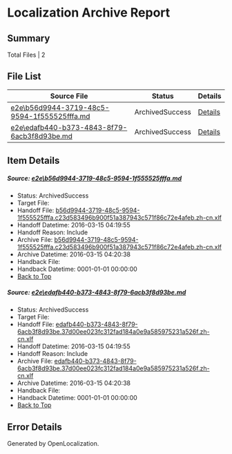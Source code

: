 # <a name='report-top'></a> Localization Archive Report

## Summary
 Total Files | 2

## File List
 Source File | Status | Details 
 ----------- | ------ | ------- 
 [e2e\b56d9944-3719-48c5-9594-1f555525fffa.md](https://github.com/OpenLocalizationTest/oltest/blob/37d68cd6fef5ab031639b2dada077ecb8bdf3cd0/e2e/b56d9944-3719-48c5-9594-1f555525fffa.md) | ArchivedSuccess | [Details](#6748b47c88f56a4de3771885a6587eafaabcb7fe9)
 [e2e\edafb440-b373-4843-8f79-6acb3f8d93be.md](https://github.com/OpenLocalizationTest/oltest/blob/37d68cd6fef5ab031639b2dada077ecb8bdf3cd0/e2e/edafb440-b373-4843-8f79-6acb3f8d93be.md) | ArchivedSuccess | [Details](#5b3b5f7fb7ee67bc74ba516eb31245f2b42c243b10)

## Item Details
##### <a name='6748b47c88f56a4de3771885a6587eafaabcb7fe9'></a> Source: [e2e\b56d9944-3719-48c5-9594-1f555525fffa.md](https://github.com/OpenLocalizationTest/oltest/blob/37d68cd6fef5ab031639b2dada077ecb8bdf3cd0/e2e/b56d9944-3719-48c5-9594-1f555525fffa.md)
* Status: ArchivedSuccess
* Target File: 
* Handoff File: [b56d9944-3719-48c5-9594-1f555525fffa.c23d583496b900f51a387943c571f86c72e4afeb.zh-cn.xlf](https://github.com/OpenLocalizationTestOrg/olhandoff/blob/45ee50208d1bc564f2fdae7225842a04ce534634/ol-handoff/OpenLocalizationTestOrg/oltest.zh-cn/yuwzho/b56d9944-3719-48c5-9594-1f555525fffa.c23d583496b900f51a387943c571f86c72e4afeb.zh-cn.xlf)
* Handoff Datetime: 2016-03-15 04:19:55
* Handoff Reason: Include
* Archive File: [b56d9944-3719-48c5-9594-1f555525fffa.c23d583496b900f51a387943c571f86c72e4afeb.zh-cn.xlf](https://github.com/OpenLocalizationTestOrg/olhandoff/blob/7ab9f8c75dd5ff2d14099c999185096169377bc2/ol-handoff/OpenLocalizationTestOrg/oltest.zh-cn/yuwzho/archive/b56d9944-3719-48c5-9594-1f555525fffa.c23d583496b900f51a387943c571f86c72e4afeb.zh-cn.xlf)
* Archive Datetime: 2016-03-15 04:20:38
* Handback File: 
* Handback Datetime: 0001-01-01 00:00:00
* [Back to Top](#report-top)

##### <a name='5b3b5f7fb7ee67bc74ba516eb31245f2b42c243b10'></a> Source: [e2e\edafb440-b373-4843-8f79-6acb3f8d93be.md](https://github.com/OpenLocalizationTest/oltest/blob/37d68cd6fef5ab031639b2dada077ecb8bdf3cd0/e2e/edafb440-b373-4843-8f79-6acb3f8d93be.md)
* Status: ArchivedSuccess
* Target File: 
* Handoff File: [edafb440-b373-4843-8f79-6acb3f8d93be.37d00ee023fc312fad184a0e9a585975231a526f.zh-cn.xlf](https://github.com/OpenLocalizationTestOrg/olhandoff/blob/45ee50208d1bc564f2fdae7225842a04ce534634/ol-handoff/OpenLocalizationTestOrg/oltest.zh-cn/yuwzho/edafb440-b373-4843-8f79-6acb3f8d93be.37d00ee023fc312fad184a0e9a585975231a526f.zh-cn.xlf)
* Handoff Datetime: 2016-03-15 04:19:55
* Handoff Reason: Include
* Archive File: [edafb440-b373-4843-8f79-6acb3f8d93be.37d00ee023fc312fad184a0e9a585975231a526f.zh-cn.xlf](https://github.com/OpenLocalizationTestOrg/olhandoff/blob/7ab9f8c75dd5ff2d14099c999185096169377bc2/ol-handoff/OpenLocalizationTestOrg/oltest.zh-cn/yuwzho/archive/edafb440-b373-4843-8f79-6acb3f8d93be.37d00ee023fc312fad184a0e9a585975231a526f.zh-cn.xlf)
* Archive Datetime: 2016-03-15 04:20:38
* Handback File: 
* Handback Datetime: 0001-01-01 00:00:00
* [Back to Top](#report-top)


## Error Details

Generated by OpenLocalization.
